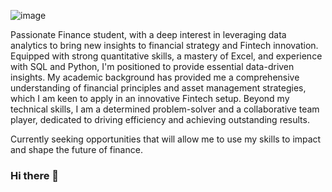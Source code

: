 ![image](https://github.com/masonstar/masonstar/assets/79403604/5964d0da-39af-499d-9d20-313a7db341d5)

Passionate Finance student, with a deep interest in leveraging data analytics to bring new insights to financial strategy and Fintech innovation. Equipped with strong quantitative skills, a mastery of Excel, and experience with SQL and Python, I'm positioned to provide essential data-driven insights. My academic background has provided me a comprehensive understanding of financial principles and asset management strategies, which I am keen to apply in an innovative Fintech setup. Beyond my technical skills, I am a determined problem-solver and a collaborative team player, dedicated to driving efficiency and achieving outstanding results. 

Currently seeking opportunities that will allow me to use my skills to impact and shape the future of finance.
### Hi there 👋

<!--
**masonstar/masonstar** is a ✨ _special_ ✨ repository because its `README.md` (this file) appears on your GitHub profile.

Here are some ideas to get you started:

- 🔭 I’m currently working on ...
- 🌱 I’m currently learning ...
- 👯 I’m looking to collaborate on ...
- 🤔 I’m looking for help with ...
- 💬 Ask me about ...
- 📫 How to reach me: ...
- 😄 Pronouns: ...
- ⚡ Fun fact: ...
-->
